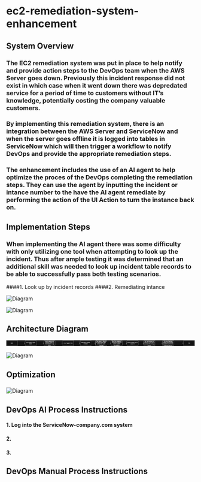 # ec2-remediation-system-enhancement

## System Overview

### The EC2 remediation system was put in place to help notify and provide action steps to the DevOps team when the AWS Server goes down. Previously this incident response did not exist in which case when it went down there was depredated service for a period of time to customers without IT’s knowledge, potentially costing the company valuable customers. 

### By implementing this remediation system, there is an integration between the AWS Server and ServiceNow and when the server goes offline it is logged into tables in ServiceNow which will then trigger a workflow to notify DevOps and provide the appropriate remediation steps. 

### The enhancement includes the use of an AI agent to help optimize the proces of the DevOps completing the remediation steps. They can use the agent by inputting the incident or intance number to the have the AI agent remediate by performing the action of the UI Action to turn the instance back on. 

## Implementation Steps

### When implementing the AI agent there was some difficulty with only utilizing one tool when attempting to look up the incident. Thus after ample testing it was determined that an additional skill was needed to look up incident table records to be able to successfully pass both testing scenarios. 
####1. Look up by incident records 
####2. Remediating intance 

![Diagram]()

![Diagram]()


## Architecture Diagram

![Diagram](Diagram.png)


![Diagram]()


## Optimization

### 

![Diagram]()

## DevOps AI Process Instructions 

#### 1. Log into the ServiceNow-company.com system 
#### 2. 
#### 3. 

## DevOps Manual Process Instructions
